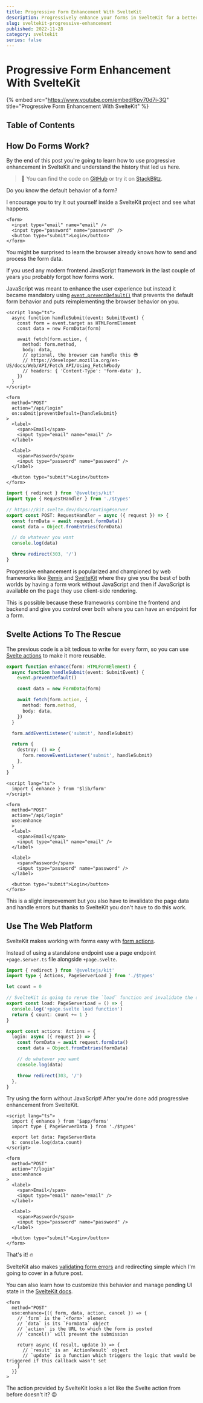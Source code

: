 ```yaml
---
title: Progressive Form Enhancement With SvelteKit
description: Progressively enhance your forms in SvelteKit for a better user experience.
slug: sveltekit-progressive-enhancement
published: 2022-11-28
category: sveltekit
series: false
---
```


# Progressive Form Enhancement With SvelteKit

{% embed src="https://www.youtube.com/embed/6pv70d7i-3Q" title="Progressive Form Enhancement With SvelteKit" %}

## Table of Contents

## How Do Forms Work?

By the end of this post you're going to learn how to use progressive enhancement in SvelteKit and understand the history that led us here.

> 🧪 You can find the code on [GitHub](https://github.com/joysofcode/sveltekit-progressive-enhancement) or try it on [StackBlitz](https://stackblitz.com/github/joysofcode/sveltekit-progressive-enhancement).

Do you know the default behavior of a form?

I encourage you to try it out yourself inside a SvelteKit project and see what happens.

```html:+page.svelte showLineNumbers
<form>
  <input type="email" name="email" />
  <input type="password" name="password" />
  <button type="submit">Login</button>
</form>
```

You might be surprised to learn the browser already knows how to send and process the form data.

If you used any modern frontend JavaScript framework in the last couple of years you probably forgot how forms work.

JavaScript was meant to enhance the user experience but instead it became mandatory using [`event.preventDefault()`](https://developer.mozilla.org/en-US/docs/Web/API/Event/preventDefault) that prevents the default form behavior and puts reimplementing the browser behavior on you.

```html:routes/+page.svelte showLineNumbers
<script lang="ts">
  async function handleSubmit(event: SubmitEvent) {
    const form = event.target as HTMLFormElement
    const data = new FormData(form)

    await fetch(form.action, {
      method: form.method,
      body: data,
      // optional, the browser can handle this 😎
      // https://developer.mozilla.org/en-US/docs/Web/API/Fetch_API/Using_Fetch#body
      // headers: { 'Content-Type': 'form-data' },
    })
  }
</script>

<form
  method="POST"
  action="/api/login"
  on:submit|preventDefault={handleSubmit}
>
  <label>
    <span>Email</span>
    <input type="email" name="email" />
  </label>

  <label>
    <span>Password</span>
    <input type="password" name="password" />
  </label>

  <button type="submit">Login</button>
</form>
```

```ts:routes/api/login/+server.ts showLineNumbers
import { redirect } from '@sveltejs/kit'
import type { RequestHandler } from './$types'

// https://kit.svelte.dev/docs/routing#server
export const POST: RequestHandler = async ({ request }) => {
  const formData = await request.formData()
  const data = Object.fromEntries(formData)

  // do whatever you want
  console.log(data)

  throw redirect(303, '/')
}
```

Progressive enhancement is popularized and championed by web frameworks like [Remix](https://remix.run/) and [SvelteKit](https://kit.svelte.dev/) where they give you the best of both worlds by having a form work without JavaScript and then if JavaScript is available on the page they use client-side rendering.

This is possible because these frameworks combine the frontend and backend and give you control over both where you can have an endpoint for a form.

## Svelte Actions To The Rescue

The previous code is a bit tedious to write for every form, so you can use [Svelte actions](https://svelte.dev/tutorial/actions) to make it more reusable.

```ts:src/lib/form.ts showLineNumbers
export function enhance(form: HTMLFormElement) {
  async function handleSubmit(event: SubmitEvent) {
    event.preventDefault()

    const data = new FormData(form)

    await fetch(form.action, {
      method: form.method,
      body: data,
    })
  }

  form.addEventListener('submit', handleSubmit)

  return {
    destroy: () => {
      form.removeEventListener('submit', handleSubmit)
    },
  }
}
```

```html:+page.svelte {2, 8} showLineNumbers
<script lang="ts">
  import { enhance } from '$lib/form'
</script>

<form
  method="POST"
  action="/api/login"
  use:enhance
  >
  <label>
    <span>Email</span>
    <input type="email" name="email" />
  </label>

  <label>
    <span>Password</span>
    <input type="password" name="password" />
  </label>

  <button type="submit">Login</button>
</form>
```

This is a slight improvement but you also have to invalidate the page data and handle errors but thanks to SvelteKit you don't have to do this work.

## Use The Web Platform

SvelteKit makes working with forms easy with [form actions](https://kit.svelte.dev/docs/form-actions).

Instead of using a standalone endpoint use a page endpoint `+page.server.ts` file alongside `+page.svelte`.

```ts:+page.server.ts {12-22} showLineNumbers
import { redirect } from '@sveltejs/kit'
import type { Actions, PageServerLoad } from './$types'

let count = 0

// SvelteKit is going to rerun the `load` function and invalidate the data
export const load: PageServerLoad = () => {
  console.log('+page.svelte load function')
  return { count: count += 1 }
}

export const actions: Actions = {
  login: async ({ request }) => {
    const formData = await request.formData()
    const data = Object.fromEntries(formData)

    // do whatever you want
    console.log(data)

    throw redirect(303, '/')
  },
}
```

Try using the form without JavaScript! After you're done add progressive enhancement from SvelteKit.

```html:+page.svelte {2, 9-13} showLineNumbers
<script lang="ts">
  import { enhance } from '$app/forms'
  import type { PageServerData } from './$types'

  export let data: PageServerData
  $: console.log(data.count)
</script>

<form
  method="POST"
  action="?/login"
  use:enhance
>
  <label>
    <span>Email</span>
    <input type="email" name="email" />
  </label>

  <label>
    <span>Password</span>
    <input type="password" name="password" />
  </label>

  <button type="submit">Login</button>
</form>
```

That's it! 🔥

SvelteKit also makes [validating form errors](https://kit.svelte.dev/docs/form-actions#anatomy-of-an-action-validation-errors) and redirecting simple which I'm going to cover in a future post.

You can also learn how to customize this behavior and manage pending UI state in the [SvelteKit docs](https://kit.svelte.dev/docs/form-actions#progressive-enhancement).

```html:+page.svelte showLineNumbers
<form
  method="POST"
  use:enhance={({ form, data, action, cancel }) => {
    // `form` is the `<form>` element
    // `data` is its `FormData` object
    // `action` is the URL to which the form is posted
    // `cancel()` will prevent the submission

    return async ({ result, update }) => {
      // `result` is an `ActionResult` object
      // `update` is a function which triggers the logic that would be triggered if this callback wasn't set
    }
  }}
>
```

The action provided by SvelteKit looks a lot like the Svelte action from before doesn't it? 😉